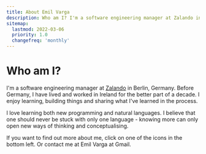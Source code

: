 ```yaml
---
title: About Emil Varga
description: Who am I? I'm a software engineering manager at Zalando in Berlin, Germany. I enjoy learning, building things and sharing what I've learned in the process.
sitemap:
  lastmod: 2022-03-06
  priority: 1.0
  changefreq: 'monthly'
---
```

# Who am I?
I'm a software engineering manager at [Zalando](https://www.zalando.de/) in Berlin, Germany. Before Germany, I have lived and worked in Ireland for the better part of a decade. I enjoy learning, building things and sharing what I've learned in the process.

<!--break-->

I love learning both new programming and natural languages. I believe that one should never be stuck with only one language - knowing more can only open new ways of thinking and conceptualising.

If you want to find out more about me, click on one of the icons in the bottom left. Or contact me at Emil Varga at Gmail.
